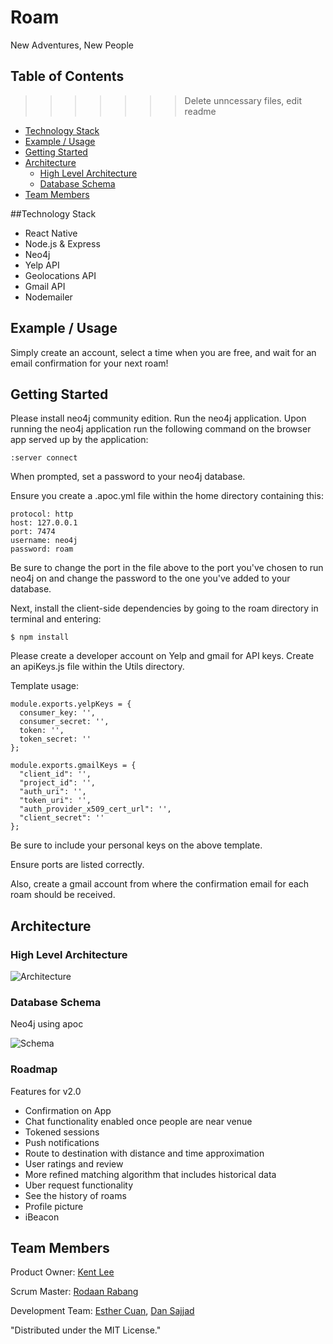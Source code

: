 # Roam

New Adventures, New People

## Table of Contents 
>>>>>>> Delete unncessary files, edit readme
- [Technology Stack](#tech-stack)
- [Example / Usage](#example--usage)
- [Getting Started](#getting-started)
- [Architecture](#architecture)
  - [High Level Architecture](#high-level-architecture)
  - [Database Schema](#database-schema)
- [Team Members](#team-members)

##Technology Stack
- React Native
- Node.js & Express
- Neo4j
- Yelp API
- Geolocations API
- Gmail API
- Nodemailer

## Example / Usage

Simply create an account, select a time when you are free, and wait for an email confirmation for your next roam!

## Getting Started

Please install neo4j community edition. Run the neo4j application. Upon running the neo4j application run the following command on the browser app served up by the application:

```
:server connect
```

When prompted, set a password to your neo4j database.

Ensure you create a .apoc.yml file within the home directory containing this:
```
protocol: http
host: 127.0.0.1
port: 7474
username: neo4j
password: roam
```

Be sure to change the port in the file above to the port you've chosen to run neo4j on and change the password to the one you've added to your database.

Next, install the client-side dependencies by going to the roam directory in terminal and entering:
```
$ npm install
```

Please create a developer account on Yelp and gmail for API keys. Create an apiKeys.js file within the Utils directory.

Template usage: 

```
module.exports.yelpKeys = {
  consumer_key: '',
  consumer_secret: '',
  token: '',
  token_secret: ''
};

module.exports.gmailKeys = {
  "client_id": '',
  "project_id": '',
  "auth_uri": '',
  "token_uri": '',
  "auth_provider_x509_cert_url": '',
  "client_secret": ''
};

```
Be sure to include your personal keys on the above template.

Ensure ports are listed correctly.

Also, create a gmail account from where the confirmation email for each roam should be received.

## Architecture
### High Level Architecture
![Architecture](http://i64.tinypic.com/2zpp661.png)
### Database Schema
Neo4j using apoc

![Schema](http://i65.tinypic.com/ibvuvm.png)

### Roadmap

Features for v2.0

- Confirmation on App
- Chat functionality enabled once people are near venue
- Tokened sessions
- Push notifications 
- Route to destination with distance and time approximation
- User ratings and review
- More refined matching algorithm that includes historical data
- Uber request functionality
- See the history of roams
- Profile picture
- iBeacon

## Team Members

Product Owner: [Kent Lee](https://github.com/kqlee)

Scrum Master: [Rodaan Rabang](https://github.com/rodaan) 

Development Team: [Esther Cuan](https://github.com/esthercuan), [Dan Sajjad](https://github.com/Dansajjad)

"Distributed under the MIT License."
